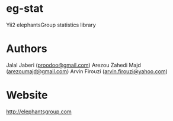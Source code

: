 # eg-stat
Yii2 elephantsGroup statistics library

# Authors
Jalal Jaberi (proodoo@gmail.com)
Arezou Zahedi Majd (arezoumajd@gmail.com)
Arvin Firouzi (arvin.firouzi@yahoo.com)

# Website
http://elephantsgroup.com